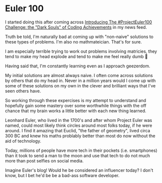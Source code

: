 # Euler 100

I started doing this after coming across [Introducing The #ProjectEuler100 Challenge: the "Dark Souls" of Coding Achievements](https://www.freecodecamp.org/news/projecteuler100-coding-challenge-competitive-programming/) in my news feed.

Truth be told, I'm naturally bad at coming up with "non-naive" solutions to these types of problems. I'm also no mathmateician. That's for sure.

I am especially terrible trying to work out problems involving matricies, they tend to make my head explode and tend to make me feel really dumb 🤯

Having said that, I'm constantly learning even as I approach geezerdom.

My initial solutions are almost always naive. I often come across solutions by others that do my head in. Never in a million years would I come up with some of these solutions on my own in the clever and brilliant ways that I've seen others have.

So working through these expercises is my attempt to understand and hopefully gain some mastery over some worthwhile things with the off chance that my brain works a little better with each new thing learned.

Leonhard Euler, who lived in the 1700's and after whom Project Euler was named, could most likely think circles around most folks today, if he were around. I find it amazing that Euclid, "the father of geometry", lived circa 300 BC and knew his maths problably better than most do now without the aid of technology.

Today, millions of people have more tech in their pockets (i.e. smartphones) than it took to send a man to the moon and use that tech to do not much more than post selfies on social media.

Imagine Euler's blog! Would he be considered an influencer today? I don't know, but I bet he'd be be a bad-ass software developer.
